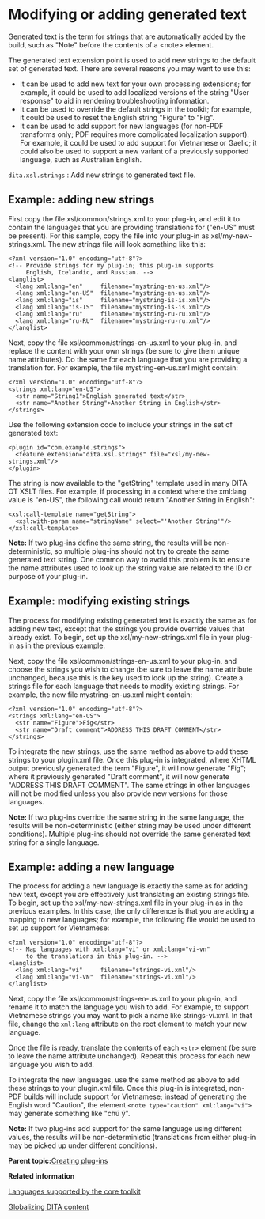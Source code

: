 # Modifying or adding generated text

Generated text is the term for strings that are automatically added by the build, such as "Note" before the contents of a <note\> element.

The generated text extension point is used to add new strings to the default set of generated text. There are several reasons you may want to use this:

-   It can be used to add new text for your own processing extensions; for example, it could be used to add localized versions of the string "User response" to aid in rendering troubleshooting information.
-   It can be used to override the default strings in the toolkit; for example, it could be used to reset the English string "Figure" to "Fig".
-   It can be used to add support for new languages \(for non-PDF transforms only; PDF requires more complicated localization support\). For example, it could be used to add support for Vietnamese or Gaelic; it could also be used to support a new variant of a previously supported language, such as Australian English.

`dita.xsl.strings`
:   Add new strings to generated text file.

## Example: adding new strings

First copy the file xsl/common/strings.xml to your plug-in, and edit it to contain the languages that you are providing translations for \("en-US" must be present\). For this sample, copy the file into your plug-in as xsl/my-new-strings.xml. The new strings file will look something like this:

```
<?xml version="1.0" encoding="utf-8"?>
<!-- Provide strings for my plug-in; this plug-in supports
     English, Icelandic, and Russian. -->
<langlist>
  <lang xml:lang="en"     filename="mystring-en-us.xml"/>
  <lang xml:lang="en-US"  filename="mystring-en-us.xml"/>
  <lang xml:lang="is"     filename="mystring-is-is.xml"/>
  <lang xml:lang="is-IS"  filename="mystring-is-is.xml"/>
  <lang xml:lang="ru"     filename="mystring-ru-ru.xml"/>
  <lang xml:lang="ru-RU"  filename="mystring-ru-ru.xml"/>
</langlist>
```

Next, copy the file xsl/common/strings-en-us.xml to your plug-in, and replace the content with your own strings \(be sure to give them unique name attributes\). Do the same for each language that you are providing a translation for. For example, the file mystring-en-us.xml might contain:

```
<?xml version="1.0" encoding="utf-8"?>
<strings xml:lang="en-US">
  <str name="String1">English generated text</str>
  <str name="Another String">Another String in English</str>
</strings>
```

Use the following extension code to include your strings in the set of generated text:

```
<plugin id="com.example.strings">
  <feature extension="dita.xsl.strings" file="xsl/my-new-strings.xml"/>
</plugin>
```

The string is now available to the "getString" template used in many DITA-OT XSLT files. For example, if processing in a context where the xml:lang value is "en-US", the following call would return "Another String in English":

```
<xsl:call-template name="getString">
  <xsl:with-param name="stringName" select="'Another String'"/>
</xsl:call-template>

```

**Note:** If two plug-ins define the same string, the results will be non-deterministic, so multiple plug-ins should not try to create the same generated text string. One common way to avoid this problem is to ensure the name attributes used to look up the string value are related to the ID or purpose of your plug-in.

## Example: modifying existing strings

The process for modifying existing generated text is exactly the same as for adding new text, except that the strings you provide override values that already exist. To begin, set up the xsl/my-new-strings.xml file in your plug-in as in the previous example.

Next, copy the file xsl/common/strings-en-us.xml to your plug-in, and choose the strings you wish to change \(be sure to leave the name attribute unchanged, because this is the key used to look up the string\). Create a strings file for each language that needs to modify existing strings. For example, the new file mystring-en-us.xml might contain:

```
<?xml version="1.0" encoding="utf-8"?>
<strings xml:lang="en-US">
  <str name="Figure">Fig</str>
  <str name="Draft comment">ADDRESS THIS DRAFT COMMENT</str>
</strings>
```

To integrate the new strings, use the same method as above to add these strings to your plugin.xml file. Once this plug-in is integrated, where XHTML output previously generated the term "Figure", it will now generate "Fig"; where it previously generated "Draft comment", it will now generate "ADDRESS THIS DRAFT COMMENT". The same strings in other languages will not be modified unless you also provide new versions for those languages.

**Note:** If two plug-ins override the same string in the same language, the results will be non-deterministic \(either string may be used under different conditions\). Multiple plug-ins should not override the same generated text string for a single language.

## Example: adding a new language

The process for adding a new language is exactly the same as for adding new text, except you are effectively just translating an existing strings file. To begin, set up the xsl/my-new-strings.xml file in your plug-in as in the previous examples. In this case, the only difference is that you are adding a mapping to new languages; for example, the following file would be used to set up support for Vietnamese:

```
<?xml version="1.0" encoding="utf-8"?>
<!-- Map languages with xml:lang="vi" or xml:lang="vi-vn"
     to the translations in this plug-in. -->
<langlist>
  <lang xml:lang="vi"     filename="strings-vi.xml"/>
  <lang xml:lang="vi-VN"  filename="strings-vi.xml"/>
</langlist>
```

Next, copy the file xsl/common/strings-en-us.xml to your plug-in, and rename it to match the language you wish to add. For example, to support Vietnamese strings you may want to pick a name like strings-vi.xml. In that file, change the `xml:lang` attribute on the root element to match your new language.

Once the file is ready, translate the contents of each `<str>` element \(be sure to leave the name attribute unchanged\). Repeat this process for each new language you wish to add.

To integrate the new languages, use the same method as above to add these strings to your plugin.xml file. Once this plug-in is integrated, non-PDF builds will include support for Vietnamese; instead of generating the English word "Caution", the element `<note type="caution" xml:lang="vi">` may generate something like "chú ý".

**Note:** If two plug-ins add support for the same language using different values, the results will be non-deterministic \(translations from either plug-in may be picked up under different conditions\).

**Parent topic:**[Creating plug-ins](../dev_ref/plugins-overview.md)

**Related information**  


[Languages supported by the core toolkit](../user-guide/DITA-globalization-xhtml.md)

[Globalizing DITA content](../user-guide/DITA-globalization.md)

